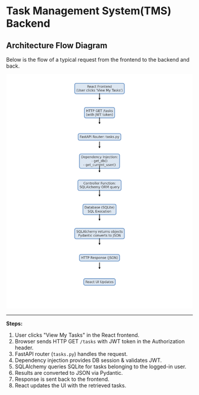 # Task Management System(TMS) Backend

## Architecture Flow Diagram

Below is the flow of a typical request from the frontend to the backend and back.

![Request Flow Diagram](docs/assets/tms-backend-flow.png)

---
**Steps:**
1. User clicks "View My Tasks" in the React frontend.
2. Browser sends HTTP GET `/tasks` with JWT token in the Authorization header.
3. FastAPI router (`tasks.py`) handles the request.
4. Dependency injection provides DB session & validates JWT.
5. SQLAlchemy queries SQLite for tasks belonging to the logged-in user.
6. Results are converted to JSON via Pydantic.
7. Response is sent back to the frontend.
8. React updates the UI with the retrieved tasks.
